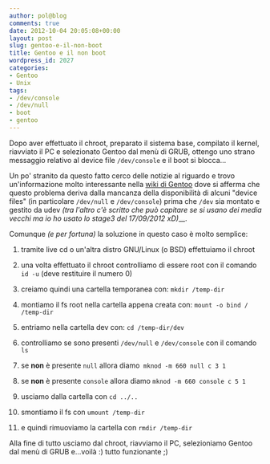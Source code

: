 ```yaml
---
author: pol@blog
comments: true
date: 2012-10-04 20:05:08+00:00
layout: post
slug: gentoo-e-il-non-boot
title: Gentoo e il non boot
wordpress_id: 2027
categories:
- Gentoo
- Unix
tags:
- /dev/console
- /dev/null
- boot
- gentoo
---
```


Dopo aver effettuato il chroot, preparato il sistema base, compilato il kernel, riavviato il PC e selezionato Gentoo dal menù di GRUB, ottengo uno strano messaggio relativo al device file `/dev/console` e il boot si blocca...

Un po' stranito da questo fatto cerco delle notizie al riguardo e trovo un'informazione molto interessante nella [wiki di Gentoo](http://www.gentoo.org/doc/en/udev-guide.xml) dove si afferma che questo problema deriva dalla mancanza della disponibilità di alcuni "device files" (in particolare `/dev/null` e `/dev/console`) prima che `/dev` sia montato e gestito da udev _(tra l'altro c'è scritto che può capitare se si usano dei media vecchi ma io ho usato lo stage3 del 17/09/2012 xD)___.

Comunque _(e per fortuna)_ la soluzione in questo caso è molto semplice:

<!-- more -->



	
  1. tramite live cd o un'altra distro GNU/Linux (o BSD) effettuiamo il chroot

	
  2. una volta effettuato il chroot controlliamo di essere root con il comando `id -u` (deve restituire il numero 0)

	
  3. creiamo quindi una cartella temporanea con: `mkdir /temp-dir`

	
  4. montiamo il fs root nella cartella appena creata con: `mount -o bind / /temp-dir`

	
  5. entriamo nella cartella dev con: `cd /temp-dir/dev`

	
  6. controlliamo se sono presenti `/dev/null` e `/dev/console` con il comando `ls`

	
  7. se **non** è presente `null` allora diamo` mknod -m 660 null c 3 1`

	
  8. se **non** è presente `console` allora diamo `mknod -m 660 console c 5 1`

	
  9. usciamo dalla cartella con `cd ../..`

	
  10. smontiamo il fs con `umount /temp-dir`

	
  11. e quindi rimuoviamo la cartella con `rmdir /temp-dir`


Alla fine di tutto usciamo dal chroot, riavviamo il PC, selezioniamo Gentoo dal menù di GRUB e...voilà :) tutto funzionante ;)

